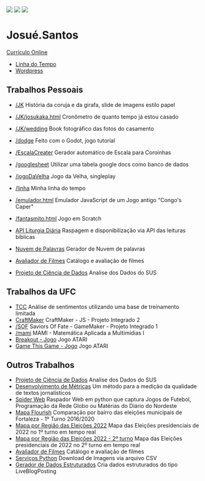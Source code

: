 <div>
  <a href="https://www.instagram.com/josuemarques3/" target="_blank"><img src="https://img.shields.io/badge/-Instagram-%23E4405F?style=for-the-badge&logo=instagram&logoColor=white" target="_blank"></a>
  <a href = "mailto:josuemarques3@gmail.com"><img src="https://img.shields.io/badge/Gmail-D14836?style=for-the-badge&logo=gmail&logoColor=white" target="_blank"></a>
  <a href="https://www.linkedin.com/in/josu%C3%A9-santos-2235443b/" target="_blank"><img src="https://img.shields.io/badge/-LinkedIn-%230077B5?style=for-the-badge&logo=linkedin&logoColor=white" target="_blank"></a>
</div>

# Josué.Santos

[Currículo Online](https://josuesantos.github.io/)
* [Linha do Tempo](https://josuesantos.github.io/linha/)
* [Wordpress](https://josuesantos03.wordpress.com/)


## Trabalhos Pessoais

* [/JK](https://josuesantos.github.io/JK/)
História da coruja e da girafa, slide de imagens estilo papel
* [/JK/josukaka.html](https://josuesantos.github.io/JK/josukaka.html)
Cronômetro de quanto tempo já estou casado
* [/JK/wedding](https://josuesantos.github.io/JK/wedding/)
Book fotográfico das fotos do casamento
* [/dodge](https://josuesantos.github.io/dodge/)
Feito com o Godot, jogo tutorial
* [/EscalaCreater](https://josuesantos.github.io/EscalaCreater/)
Gerador automático de Escala para Coroinhas
* [/googlesheet](https://josuesantos.github.io/googlesheet/)
Utilizar uma tabela google docs como banco de dados
* [/jogoDaVelha](https://josuesantos.github.io/jogoDaVelha/)
Jogo da Velha, singleplay
* [/linha](https://josuesantos.github.io/linha/)
Minha linha do tempo
* [/emulador.html](https://josuesantos.github.io/emulador.html)
Emulador JavaScript de um Jogo antigo "Congo's Caper"
* [/fantasmito.html](https://josuesantos.github.io/fantasmito.html)
Jogo em Scratch

* [API Liturgia Diária](https://api-liturgia-diaria.vercel.app/)
Raspagem e disponibilização via API das leituras bíblicas
* [Nuvem de Palavras](https://nuvem-de-palavras.herokuapp.com/)
Gerador de Nuvem de palavras
* [Avaliador de Filmes](https://josue-santos-dsmovie.netlify.app/)
Catálogo e avaliação de filmes
* [Projeto de Ciência de Dados](https://github.com/atlantico-academy/analysus)
Analise dos Dados do SUS


## Trabalhos da UFC

* [TCC](https://repositorio.ufc.br/handle/riufc/68395)
Análise de sentimentos utilizando uma base de treinamento limitada
* [CraftMaker](https://craftmaker.vercel.app/)
CraftMaker - JS - Projeto Integrado 2
* [/SOF](https://josuesantos.github.io/SOF/)
Saviors Of Fate - GameMaker - Projeto Integrado 1
* [/mami](https://josuesantos.github.io/mami/)
MAMI - Matemática Aplicada a Multimídias I
* [Breakout - Jogo](https://josuesantos.github.io/mami/ativ10.html)
Jogo ATARI
* [Game This Game - Jogo](https://josuesantos.github.io/mami/trab04.html)
Jogo ATARI


## Outros Trabalhos

* [Projeto de Ciência de Dados](https://github.com/atlantico-academy/analysus)
Analise dos Dados do SUS
* [Desenvolvimento de Métricas](https://www.anj.org.br/diario-do-nordeste-desenvolve-ferramenta-que-avalia-impacto-e-qualidade-de-conteudo-para-leitores/)
Um método para a medição da qualidade de textos jornalísticos
* [Spider Web](https://github.com/JosueSantos/spiderwebsam)
Raspador Web em python que captura Jogos de Futebol, Programação da Rede Globo ou Matérias do Diário do Nordeste
* [Mapa Flourish](https://public.flourish.studio/visualisation/4379320/)
Comparação por bairro das eleições municipais de Fortaleza - 1º Turno 2016/2020
* [Mapa por Região das Eleições 2022](https://josuesantos.github.io/map1turno.html)
Mapa das Eleições presidenciais de 2022 no 1º turno em tempo real
* [Mapa por Região das Eleições 2022 - 2º turno](https://josuesantos.github.io/map2turno.html)
Mapa das Eleições presidenciais de 2022 no 2º turno em tempo real
* [Avaliador de Filmes](https://josue-santos-dsmovie.netlify.app/)
Catálogo e avaliação de filmes
* [Serviços Python](https://js-py-service.streamlitapp.com/)
Download de Imagens via arquivo CSV
* [Gerador de Dados Estruturados](https://josuesantos.github.io/gerador-dados-estruturados.html)
Cria dados estruturados do tipo LiveBlogPosting
